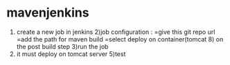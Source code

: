 # mavenjenkins 
1) create a new job in jenkins
2)job configuration : =give this git repo url
                      =add the path for maven build
                      =select deploy on container(tomcat 8) on the post build step 
3)run the job
4) it must deploy on tomcat server 
5)test
